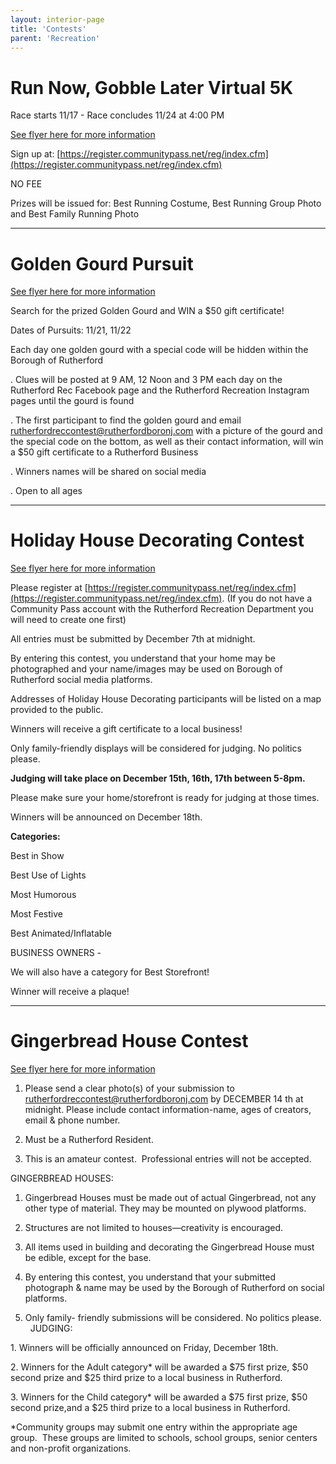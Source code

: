 ```yaml
---
layout: interior-page
title: 'Contests'
parent: 'Recreation'
---
```


# Run Now, Gobble Later Virtual 5K

Race starts 11/17 - Race concludes 11/24 at 4:00 PM

[See flyer here for more information](https://storage.googleapis.com/static.rutherford-nj.com/recreation/contests/2020_RunNowGobbleLater.pdf)

Sign up at: [https://register.communitypass.net/reg/index.cfm](https://register.communitypass.net/reg/index.cfm)

NO FEE

Prizes will be issued for: Best Running Costume, Best Running Group Photo and Best Family Running Photo


---

# Golden Gourd Pursuit

[See flyer here for more information](https://storage.googleapis.com/static.rutherford-nj.com/recreation/contests/2020_GoldenGourd.pdf)

Search for the prized Golden Gourd and WIN a $50 gift certificate!

Dates of Pursuits: 11/21, 11/22

Each day one golden gourd with a special code will be hidden 
within the Borough of Rutherford

. Clues will be posted at 9 AM, 12 Noon and 3 PM each day on the Rutherford Rec Facebook page and the Rutherford Recreation Instagram pages until the gourd is found

. The first participant to find the golden gourd and email rutherfordreccontest@rutherfordboronj.com with a picture of the gourd and the special code on the bottom, as well as their contact information, will win a $50 gift certificate to a Rutherford Business

. Winners names will be shared on social media

. Open to all ages

---

# Holiday House Decorating Contest

[See flyer here for more information](https://storage.googleapis.com/static.rutherford-nj.com/recreation/contests/2020_HolidayHouseDecorating_Contest.pdf)

Please register at [https://register.communitypass.net/reg/index.cfm](https://register.communitypass.net/reg/index.cfm). 
(If you do not have a Community Pass account with the Rutherford 
Recreation Department you will need to create one first)

All entries must be submitted by 
December 7th at midnight.
 
By entering this contest, you understand that your home may be 
photographed and your name/images may be used on Borough of 
Rutherford social media platforms.  

Addresses of Holiday House Decorating participants will be listed on a 
map provided to the public.

Winners will receive a gift certificate to a local business!

Only family-friendly displays will be considered for judging. No politics please.

**Judging will take place on December 15th, 16th, 17th between 5-8pm.**

Please make sure your home/storefront is ready for judging at those times.

Winners will be announced on December 18th.  

**Categories:**

Best in Show

Best Use of Lights

Most Humorous

Most Festive

Best Animated/Inflatable

BUSINESS OWNERS - 

We will also have a category for Best Storefront! 

Winner will receive a plaque!

---

# Gingerbread House Contest

[See flyer here for more information](https://storage.googleapis.com/static.rutherford-nj.com/recreation/contests/2020_Gingerbread_Contest.pdf)

1. Please send a clear photo(s) of your submission to rutherfordreccontest@rutherfordboronj.com by 
DECEMBER 14 th at midnight. Please include contact information-name, ages of creators, email & phone number.

2. Must be a Rutherford Resident.

3. This is an amateur contest.  Professional entries will not be accepted.

GINGERBREAD HOUSES:

1. Gingerbread Houses must be made out of actual Gingerbread, not any other type of material. 
They may be mounted on plywood platforms.

2. Structures are not limited to houses—creativity is encouraged.

3. All items used in building and decorating the Gingerbread House must be edible, except for the base.

4. By entering this contest, you understand that your submitted photograph & name may be used by the Borough of Rutherford on social platforms.

5. Only family- friendly submissions will be considered. No politics please.
 
JUDGING:

1. Winners will be officially announced on Friday, December 18th. 

2. Winners for the Adult category* will be awarded a $75 first prize, 
$50 second prize and $25 third prize to a local business in Rutherford.

3. Winners for the Child category* will be awarded a $75 first prize, 
$50 second prize,and a $25 third prize to a local business in Rutherford. 


*Community groups may submit one entry within the appropriate age group.  
These groups are limited to schools, school groups, senior centers and non-profit organizations.
